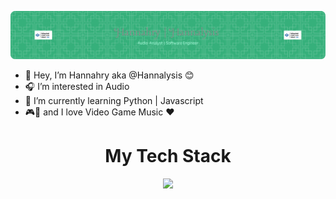 ![Header](./github-header-image_main.png)

- 👋 Hey, I’m Hannahry aka @Hannalysis 😊
- 🎧 I’m interested in Audio
- 🌱 I’m currently learning Python | Javascript
- 🎮🎼 and I love Video Game Music ♥️
<!---
Hannalysis/Hannalysis is a ✨ special ✨ repository because its `README.md` (this file) appears on your GitHub profile.
You can click the Preview link to take a look at your changes.
--->

  <h1 align= "center">My Tech Stack</h1>

<p align="center">
  <a href="https://skillicons.dev">
    <img src="https://skillicons.dev/icons?i=python,js,html,css,vscode,express,flask,react,nextjs,postgres&perline=5" />
  </a>
</p>
